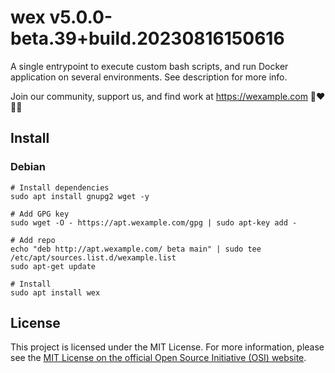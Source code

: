 # wex v5.0.0-beta.39+build.20230816150616

A single entrypoint to execute custom bash scripts, and run Docker application on several environments. See description for more info.

Join our community, support us, and find work at https://wexample.com 🤝❤️👨‍💻

## Install

### Debian
    # Install dependencies
    sudo apt install gnupg2 wget -y
    
    # Add GPG key
    sudo wget -O - https://apt.wexample.com/gpg | sudo apt-key add -
    
    # Add repo
    echo "deb http://apt.wexample.com/ beta main" | sudo tee /etc/apt/sources.list.d/wexample.list
    sudo apt-get update
    
    # Install
    sudo apt install wex

## License

This project is licensed under the MIT License. For more information, please see the [MIT License on the official Open Source Initiative (OSI) website](https://opensource.org/licenses/MIT).

